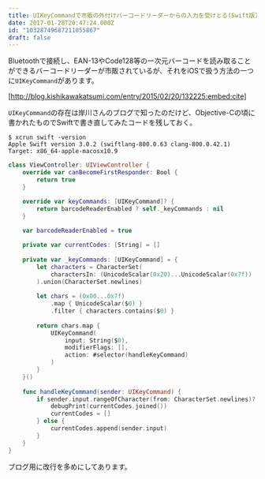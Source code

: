 ```yaml
---
title: UIKeyCommandで市販の外付けバーコードリーダーからの入力を受けとる(Swift版)
date: 2017-01-28T20:47:24.000Z
id: "10328749687211055867"
draft: false
---
```

Bluetoothで接続し、EAN-13やCode128等の一次元バーコードを読み取ることができるバーコードリーダーが市販されているが、それをiOSで扱う方法の一つに`UIKeyCommand`があります。

[http://blog.kishikawakatsumi.com/entry/2015/02/20/132225:embed:cite]

`UIKeyCommand`の存在は岸川さんのブログで知ったのだけど、Objective-Cの頃に書かれたものでSwiftで書き直してみたコードを残しておく。

```console
$ xcrun swift -version
Apple Swift version 3.0.2 (swiftlang-800.0.63 clang-800.0.42.1)
Target: x86_64-apple-macosx10.9
```

```swift
class ViewController: UIViewController {
    override var canBecomeFirstResponder: Bool {
        return true
    }

    override var keyCommands: [UIKeyCommand]? {
        return barcodeReaderEnabled ? self._keyCommands : nil
    }
        
    var barcodeReaderEnabled = true

    private var currentCodes: [String] = []
    
    private var _keyCommands: [UIKeyCommand] = {
        let characters = CharacterSet(
            charactersIn: (UnicodeScalar(0x20)...UnicodeScalar(0x7f))
        ).union(CharacterSet.newlines)
        
        let chars = (0x00...0x7f)
            .map { UnicodeScalar($0) }
            .filter { characters.contains($0) }
        
        return chars.map {
            UIKeyCommand(
                input: String($0),
                modifierFlags: [],
                action: #selector(handleKeyCommand)
            )
        }
    }()
    
    func handleKeyCommand(sender: UIKeyCommand) {
        if sender.input.rangeOfCharacter(from: CharacterSet.newlines)?.isEmpty == false {
            debugPrint(currentCodes.joined())
            currentCodes = []
        } else {
            currentCodes.append(sender.input)
        }
    }
}
```
ブログ用に改行を多めにしてあります。
